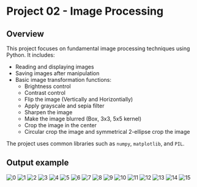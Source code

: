 # Project 02 - Image Processing



## Overview

This project focuses on fundamental image processing techniques using Python. It includes:
- Reading and displaying images
- Saving images after manipulation
- Basic image transformation functions:
    - Brightness control
    - Contrast control
    - Flip the image (Vertically and Horizontially)
    - Apply grayscale and sepia filter
    - Sharpen the image
    - Make the image blurred (Box, 3x3, 5x5 kernel)
    - Crop the image in the center
    - Circular crop the image and symmetrical 2-ellipse crop the image

 
The project uses common libraries such as `numpy`, `matplotlib`, and `PIL`.

## Output example
![0](Output\0.png)
![1](Output\1.png)
![2](Output\2.png)
![3](Output\3.png)
![4](Output\4.png)
![5](Output\5.png)
![6](Output\6.png)
![7](Output\7.png)
![8](Output\8.png)
![9](Output\9.png)
![10](Output\10.png)
![11](Output\11.png)
![12](Output\12.png)
![13](Output\13.png)
![14](Output\14.png)
![15](Output\15.png)
